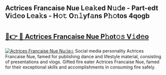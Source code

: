 ## Actrices Francaise Nue L𝚎a𝚔ed N𝚞𝚍e - Part-edt Vi𝚍𝚎o L𝚎a𝚔s - H𝚘𝚝 O𝚗𝚕yf𝚊ns P𝚑𝚘tos 4qogb

# <h2><a href="http://kf24f8.oniu.top/?m=Actrices+Francaise+Nue">🔗👉 🔴 Actrices Francaise Nue P𝚑ot𝚘𝚜 V𝚒d𝚎o</a></h2>

[![Actrices Francaise Nue Nu𝚍e𝚜](https://i.imgur.com/0qMVB7G.gif)](http://kf24f8.oniu.top/?m=Actrices+Francaise+Nue)
Social media personality Actrices Francaise Nue, famed for publishing dance and lifestyle material, consisting of presentations and vlogs. Gifted fire eater Actrices Francaise Nue, famed for their exceptional skills and accomplishments in consuming fire safely.  
